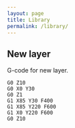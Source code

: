 ```yaml
---
layout: page
title: Library
permalink: /library/
---
```


## New layer

G-code for new layer.

``` gcode
G0 Z10
G0 X0 Y30
G0 Z1
G1 X85 Y30 F400
G1 X85 Y220 F600
G1 X0 Y220 F600
G0 Z10
```
